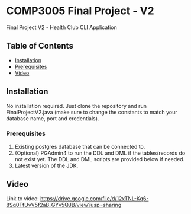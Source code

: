 # COMP3005 Final Project - V2

Final Project V2 - Health Club CLI Application

## Table of Contents

- [Installation](#installation)
- [Prerequisites](#usage)
- [Video](#video)

## Installation

No installation required. Just clone the repository and run FinalProjectV2.java (make sure to change the constants to match your database name, port and credentials).

### Prerequisites

1. Existing postgres database that can be connected to.
2. (Optional) PGAdmin4 to run the DDL and DML if the tables/records do not exist yet. The DDL and DML scripts are provided below if needed.
3. Latest version of the JDK.

## Video

Link to video: https://drive.google.com/file/d/12xTNL-Kq6-8Sq0TfUvV5f2aB_GYv5QJB/view?usp=sharing
